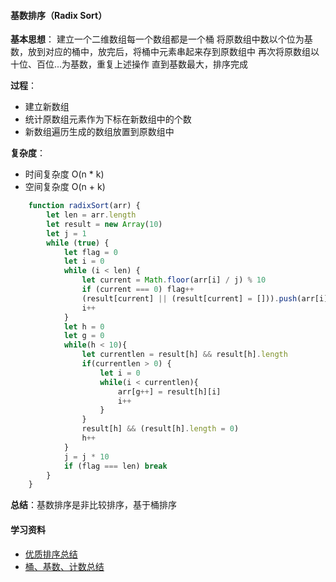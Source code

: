 <!--
 * @Descripttion: 
 * @Author: ganbowen
 * @Date: 2019-11-02 17:32:13
 * @LastEditors: ganbowen
 * @LastEditTime: 2020-03-24 15:03:07
 -->
#### 基数排序（Radix Sort）

**基本思想**：
建立一个二维数组每一个数组都是一个桶
将原数组中数以个位为基数，放到对应的桶中，放完后，将桶中元素串起来存到原数组中
再次将原数组以十位、百位...为基数，重复上述操作 直到基数最大，排序完成

**过程**：

- 建立新数组
- 统计原数组元素作为下标在新数组中的个数
- 新数组遍历生成的数组放置到原数组中

**复杂度**：

- 时间复杂度 O(n * k)
- 空间复杂度 O(n + k)

```js
    function radixSort(arr) {
        let len = arr.length
        let result = new Array(10)
        let j = 1
        while (true) {
            let flag = 0
            let i = 0
            while (i < len) {
                let current = Math.floor(arr[i] / j) % 10
                if (current === 0) flag++
                (result[current] || (result[current] = [])).push(arr[i])
                i++
            }
            let h = 0
            let g = 0
            while(h < 10){
                let currentlen = result[h] && result[h].length
                if(currentlen > 0) {
                    let i = 0
                    while(i < currentlen){
                        arr[g++] = result[h][i]
                        i++
                    }
                }
                result[h] && (result[h].length = 0)
                h++
            }
            j = j * 10
            if (flag === len) break
        }
    }

```

**总结**：基数排序是非比较排序，基于桶排序

#### 学习资料

- [优质排序总结](https://www.cnblogs.com/xiaohuiduan/p/11188304.html)
- [桶、基数、计数总结](https://blog.csdn.net/qq_19446965/article/details/81517552)
